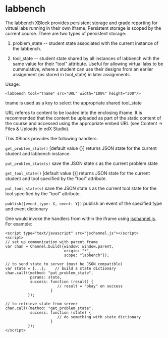 labbench
========

The labbench XBlock provides persistent storage and grade reporting
for virtual labs running in their own iframe.  Persistent storage is
scoped by the current course.  There are two types of persistent storage:

1. problem_state -- student state associated with the current instance
of the labbench.

2. tool_state -- student state shared by all instances of labbench
with the same value for their "tool" attribute.  Useful for allowing
virtual labs to be cummulative, where a student can use their
designs from an earlier assignment (as stored in tool_state)
in later assignments.

Usage:

    <labbench tool="tname" src="URL" width="100%" height="300"/>

tname is used as a key to select the appropriate shared tool_state

URL referes to content to be loaded into the enclosing iframe.  It
is recommended that the content be uploaded as part of the static
content of the course and accessed using the appropriate 
embed URL (see Content -> Files & Uploads in edX Studio).

This XBlock provides the following handlers:

`get_problem_state()`  [default value {}]
  returns JSON state for the current student and labbench instance.

`put_problem_state(s)`
  save the JSON state s as the current problem state

`get_tool_state()`     [default value {}]
  returns JSON state for the current student and tool specified
  by the "tool" attribute.

`put_tool_state(s)`
  save the JSON state s as the current tool state for the tool specified
  by the "tool" attribute.

`publish({event_type: X, event: Y})`
  publish an event of the specified type and event dictionary

One would invoke the handlers from within the iframe using
[jschannel.js](https://github.com/mozilla/jschannel).  For example:

    <script type="text/javascript" src="jschannel.js"></script>
    <script>
    // set up communication with parent frame
    var chan = Channel.build({window: window.parent,
                              origin: "*",
                              scope: "labbench"});
    
    // to send state to server (must be JSON compatible)
    var state = {...};    // build a state dictionary
    chan.call({method: "put_problem_state",
               params: state,
               success: function (result) {
                           // result = "okay" on success
                        }
              });

    // to retrieve state from server
    chan.call({method: "get_problem_state",
               success: function (state) {
                           // do something with state dictionary
                        }
              });
    </script>

